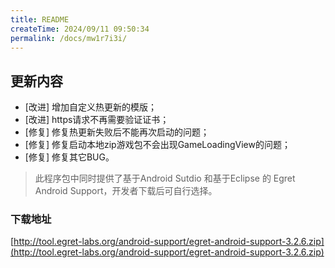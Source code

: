 ```yaml
---
title: README
createTime: 2024/09/11 09:50:34
permalink: /docs/mw1r7i3i/
---
```

## 更新内容

* [改进] 增加自定义热更新的模版；
* [改进] https请求不再需要验证证书；
* [修复] 修复热更新失败后不能再次启动的问题；
* [修复] 修复启动本地zip游戏包不会出现GameLoadingView的问题；
* [修复] 修复其它BUG。

> 此程序包中同时提供了基于Android Sutdio 和基于Eclipse 的 Egret Android Support，开发者下载后可自行选择。

### 下载地址

[http://tool.egret-labs.org/android-support/egret-android-support-3.2.6.zip](http://tool.egret-labs.org/android-support/egret-android-support-3.2.6.zip)
